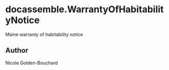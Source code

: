 # docassemble.WarrantyOfHabitabilityNotice

Maine warranty of habitability notice

## Author

Nicole Golden-Bouchard

